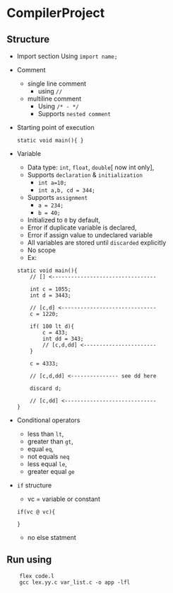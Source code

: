 # CompilerProject

## Structure

- Import section
    Using `import name;`

- Comment
    - single line comment
        - using `//`
    - multiline comment
        - Using `/* - */`
        - Supports `nested comment`

- Starting point of execution
    ```
    static void main(){ }
    ```

- Variable
    - Data type: `int`, `float`, `double`[ now int only],
    - Supports `declaration` & `initialization`
        - `int a=10;`
        - `int a,b, cd = 344;`
    - Supports `assignment`
        - `a = 234;`
        - `b = 40;`
    - Initialized to `0` by default,
    - Error if duplicate variable is declared,
    - Error if assign value to undeclared variable
    - All variables are stored until `discarded` explicitly
    - No scope
    - Ex:
    ```
    static void main(){
        // [] <---------------------------------

        int c = 1055;
        int d = 3443;

        // [c,d] <------------------------------
        c = 1220;

        if( 100 lt d){
            c = 433;
            int dd = 343;
            // [c,d,dd] <-----------------------
        }

        c = 4333;

        // [c,d,dd] <--------------- see dd here

        discard d;

        // [c,dd] <-----------------------------
    }
    ```

- Conditional operators
    - less than `lt`,
    - greater than `gt`,
    - equal `eq`,
    - not equals `neq`
    - less equal `le`,
    - greater equal `ge`

- `if` structure
    - vc = variable or constant
    ```
    if(vc @ vc){

    }
    ```
    - no else statment


## Run using
```
    flex code.l
    gcc lex.yy.c var_list.c -o app -lfl
```
